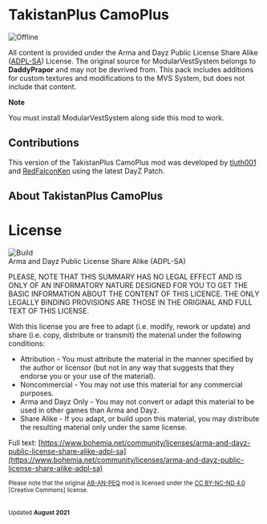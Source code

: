 # TakistanPlus CamoPlus
![Offline](https://img.shields.io/badge/Version-1.4202108-green)

All content is provided under the Arma and Dayz Public License Share Alike ([ADPL-SA](https://www.bohemia.net/community/licenses/arma-and-dayz-public-license-share-alike-adpl-sa)) License. The original source for ModularVestSystem belongs to **DaddyPrapor** and may not be devrived from. This pack includes additions for custom textures and modifications to the MVS System, but does not include that content. 

**Note**

You must install ModularVestSystem along side this mod to work.

## Contributions
This version of the TakistanPlus CamoPlus mod was developed by [tluth001](https://github.com/tluth001) and [RedFalconKen](https://github.com/RedFalconKen) using the latest DayZ Patch. 

## About TakistanPlus CamoPlus



# License
![Build](https://i.imgur.com/Z8KnJxS.png) 
<br>Arma and Dayz Public License Share Alike (ADPL-SA) 

PLEASE, NOTE THAT THIS SUMMARY HAS NO LEGAL EFFECT AND IS ONLY OF AN INFORMATORY NATURE DESIGNED FOR YOU TO GET THE BASIC INFORMATION ABOUT THE CONTENT OF THIS LICENCE. THE ONLY LEGALLY BINDING PROVISIONS ARE THOSE IN THE ORIGINAL AND FULL TEXT OF THIS LICENSE.

With this license you are free to adapt (i.e. modify, rework or update) and share (i.e. copy, distribute or transmit) the material under the following conditions:

<ul><li>Attribution - You must attribute the material in the manner specified by the author or licensor (but not in any way that suggests that they endorse you or your use of the material).</li>
<li>Noncommercial - You may not use this material for any commercial purposes.</li>
<li>Arma and Dayz Only - You may not convert or adapt this material to be used in other games than Arma and Dayz.</li>
<li>Share Alike - If you adapt, or build upon this material, you may distribute the resulting material only under the same license.</li></ul>

Full text: [https://www.bohemia.net/community/licenses/arma-and-dayz-public-license-share-alike-adpl-sa](https://www.bohemia.net/community/licenses/arma-and-dayz-public-license-share-alike-adpl-sa)

<sub>Please note that the original [AB-AN-PEQ](https://steamcommunity.com/sharedfiles/filedetails/?id=2418142905) mod is licensed under the [CC BY-NC-ND 4.0](https://creativecommons.org/licenses/by-nc-nd/4.0/) [Creative Commons] license.</sub>

<br><sup>Updated **August 2021**</sup>